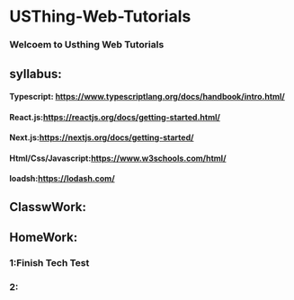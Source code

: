 # USThing-Web-Tutorials
### Welcoem to Usthing Web Tutorials
## syllabus:
#### Typescript: https://www.typescriptlang.org/docs/handbook/intro.html/
#### React.js:https://reactjs.org/docs/getting-started.html/
#### Next.js:https://nextjs.org/docs/getting-started/
#### Html/Css/Javascript:https://www.w3schools.com/html/
#### loadsh:https://lodash.com/

## ClasswWork:


## HomeWork:
### 1:Finish Tech Test
### 2:
